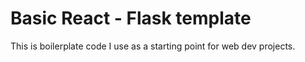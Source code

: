 # Basic React - Flask template
This is boilerplate code I use as a starting point for web dev projects.
